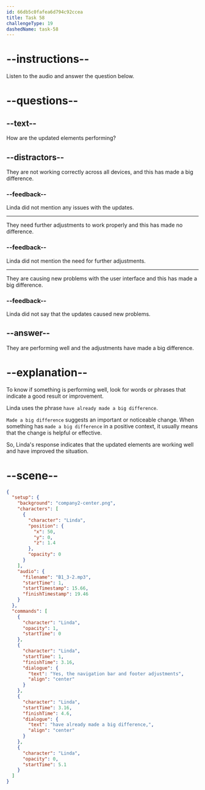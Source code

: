 ```yaml
---
id: 66db5c0fafea6d794c92ccea
title: Task 58
challengeType: 19
dashedName: task-58
---
```

<!--
AUDIO REFERENCE:
Linda: Yes. The navigation bar and footer adjustments have already made a big difference.
-->

# --instructions--

Listen to the audio and answer the question below.

# --questions--

## --text--

How are the updated elements performing?

## --distractors--

They are not working correctly across all devices, and this has made a big difference.

### --feedback--

Linda did not mention any issues with the updates.

---

They need further adjustments to work properly and this has made no difference.

### --feedback--

Linda did not mention the need for further adjustments.

---

They are causing new problems with the user interface and this has made a big difference.

### --feedback--

Linda did not say that the updates caused new problems.

## --answer--

They are performing well and the adjustments have made a big difference.

# --explanation--

To know if something is performing well, look for words or phrases that indicate a good result or improvement. 

Linda uses the phrase `have already made a big difference`.

`Made a big difference` suggests an important or noticeable change. When something has `made a big difference` in a positive context, it usually means that the change is helpful or effective.

So, Linda's response indicates that the updated elements are working well and have improved the situation.

# --scene--

```json
{
  "setup": {
    "background": "company2-center.png",
    "characters": [
      {
        "character": "Linda",
        "position": {
          "x": 50,
          "y": 0,
          "z": 1.4
        },
        "opacity": 0
      }
    ],
    "audio": {
      "filename": "B1_3-2.mp3",
      "startTime": 1,
      "startTimestamp": 15.66,
      "finishTimestamp": 19.46
    }
  },
  "commands": [
    {
      "character": "Linda",
      "opacity": 1,
      "startTime": 0
    },
    {
      "character": "Linda",
      "startTime": 1,
      "finishTime": 3.16,
      "dialogue": {
        "text": "Yes, the navigation bar and footer adjustments",
        "align": "center"
      }
    },
    {
      "character": "Linda",
      "startTime": 3.16,
      "finishTime": 4.6,
      "dialogue": {
        "text": "have already made a big difference,",
        "align": "center"
      }
    },
    {
      "character": "Linda",
      "opacity": 0,
      "startTime": 5.1
    }
  ]
}
```

